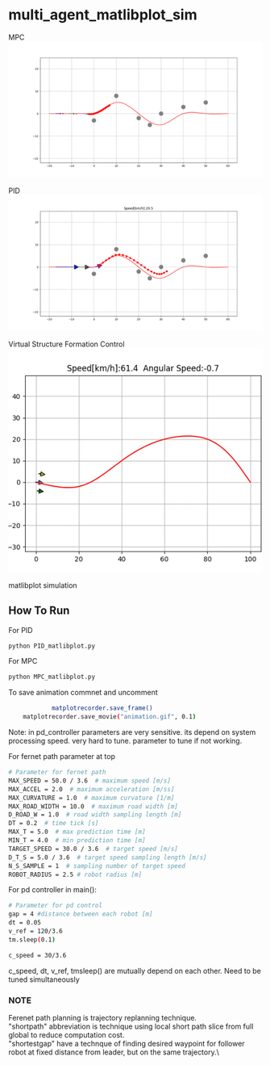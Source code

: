 # multi_agent_matlibplot_sim

MPC
![Alt text](https://github.com/rishabhdevyadav/multi_robot_matlibplot_simulation/blob/main/gif/MPC.gif)

PID
![Alt text](https://github.com/rishabhdevyadav/multi_robot_matlibplot_simulation/blob/main/gif/PID.gif)

Virtual Structure Formation Control
![Alt text](https://github.com/rishabhdevyadav/multi_robot_matlibplot_simulation/blob/main/gif/Virtual_structure.gif)



matlibplot simulation

## How To Run

For PID
```bash
python PID_matlibplot.py
```

For MPC
```bash
python MPC_matlibplot.py
```



To save animation commnet and uncomment
```bash
            matplotrecorder.save_frame()    
    matplotrecorder.save_movie("animation.gif", 0.1)
```

Note: in pd_controller parameters are very sensitive. its depend on system processing speed. very hard to tune.
parameter to tune if not working. 

For fernet path parameter at top
```bash
# Parameter for fernet path
MAX_SPEED = 50.0 / 3.6  # maximum speed [m/s]
MAX_ACCEL = 2.0  # maximum acceleration [m/ss]
MAX_CURVATURE = 1.0  # maximum curvature [1/m]
MAX_ROAD_WIDTH = 10.0  # maximum road width [m]
D_ROAD_W = 1.0  # road width sampling length [m]
DT = 0.2  # time tick [s]
MAX_T = 5.0  # max prediction time [m]
MIN_T = 4.0  # min prediction time [m]
TARGET_SPEED = 30.0 / 3.6  # target speed [m/s]
D_T_S = 5.0 / 3.6  # target speed sampling length [m/s]
N_S_SAMPLE = 1  # sampling number of target speed
ROBOT_RADIUS = 2.5 # robot radius [m]
```


For pd controller in main():
```bash
# Parameter for pd control
gap = 4 #distance between each robot [m]
dt = 0.05
v_ref = 120/3.6
tm.sleep(0.1)

```

```bash
c_speed = 30/3.6
```

c_speed, dt, v_ref, tmsleep() are mutually depend on each other. Need to be tuned simultaneously

### NOTE
Ferenet path planning is trajectory replanning technique.\
"shortpath" abbreviation is technique using local short path slice from full global to reduce computation cost.\
"shortestgap" have a technque of finding desired waypoint for follower robot at fixed distance from leader, but on the same trajectory.\
